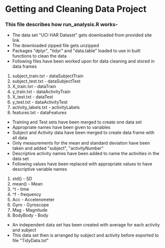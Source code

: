# Getting and Cleaning Data Project

### This file describes how run_analysis.R works-
* The data set "UCI HAR Dataset" gets downloaded from provided site link
* The downloaded zipped file gets unzipped
* Packages "dplyr", "tidyr" and "data.table" loaded to use in built functions to clean the data
* Following files have been worked upon for data cleaning and stored in data frames

1. subject_train.txt - dataSubjectTrain
2. subject_test.txt - dataSubjectTest
3. X_train.txt - dataTrain 
4. y_train.txt - dataActivityTrain
5. X_test.txt - dataTest
6. y_test.txt - dataActivityTest
7. activity_labels.txt - activityLabels
8. features.txt - dataFeatures

* Training and Test sets have been merged to create one data set
* Appropriate names have been given to variables
* Subject and Activity data have been merged to create data frame with all data
* Only measurements for the mean and standard deviation have been taken and added "subject", "activityNumber"
* Descriptive activity names have been added to name the activities in the data set
* Following values have been replaced with appropriate values to have descriptive variable names
1. std() - SD
2. mean() - Mean
3. ^t - time
4. ^f - frequency
5. Acc - Accelerometer
6. Gyro - Gyroscope
7. Mag - Magnitude
8. BodyBody - Body

* An independent data set has been created with average for each activity and subject
* This data set then is arranged by subject and activity before exported to file "TidyData.txt"
